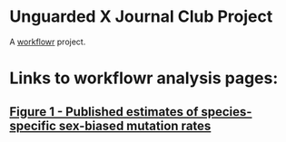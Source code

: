 # Unguarded X Journal Club Project

A [workflowr](https://github.com/jdblischak/workflowr) project.

# Links to workflowr analysis pages:

## [Figure 1 - Published estimates of species-specific sex-biased mutation rates](https://ijbeasley.github.io/unguarded_x_journal_club/figure_1.html)

